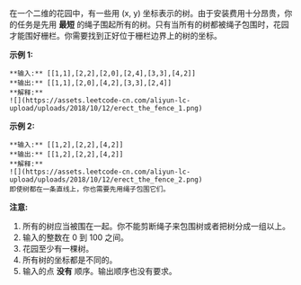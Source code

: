 在一个二维的花园中，有一些用 (x, y) 坐标表示的树。由于安装费用十分昂贵，你的任务是先用 **最短**
的绳子围起所有的树。只有当所有的树都被绳子包围时，花园才能围好栅栏。你需要找到正好位于栅栏边界上的树的坐标。



**示例 1:**

    
    
    **输入:** [[1,1],[2,2],[2,0],[2,4],[3,3],[4,2]]
    **输出:** [[1,1],[2,0],[4,2],[3,3],[2,4]]
    **解释:**
    ![](https://assets.leetcode-cn.com/aliyun-lc-upload/uploads/2018/10/12/erect_the_fence_1.png)
    

**示例 2:**

    
    
    **输入:** [[1,2],[2,2],[4,2]]
    **输出:** [[1,2],[2,2],[4,2]]
    **解释:**
    ![](https://assets.leetcode-cn.com/aliyun-lc-upload/uploads/2018/10/12/erect_the_fence_2.png)
    即使树都在一条直线上，你也需要先用绳子包围它们。
    



**注意:**

  1. 所有的树应当被围在一起。你不能剪断绳子来包围树或者把树分成一组以上。
  2. 输入的整数在 0 到 100 之间。
  3. 花园至少有一棵树。
  4. 所有树的坐标都是不同的。
  5. 输入的点 **没有** 顺序。输出顺序也没有要求。

